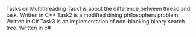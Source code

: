 Tasks on Multithreading
Task1 is about the difference between thread and task. Written in C++
Task2 is a modified dining philosophers problem. Written in C#
Task3 is an implementation of non-blocking binary search tree. Written in c# 

